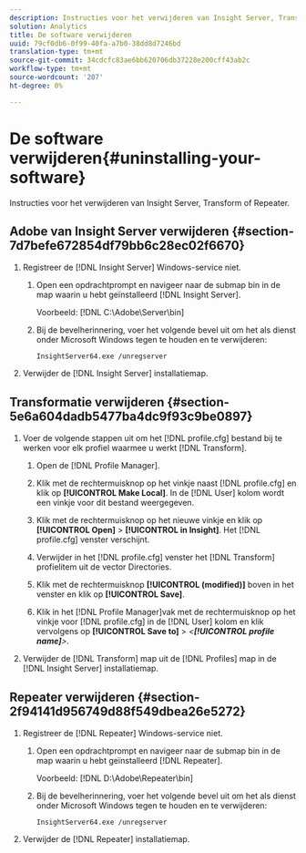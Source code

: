 ```yaml
---
description: Instructies voor het verwijderen van Insight Server, Transform of Repeater.
solution: Analytics
title: De software verwijderen
uuid: 79cf0db6-0f99-40fa-a7b0-38dd8d7246bd
translation-type: tm+mt
source-git-commit: 34cdcfc83ae6bb620706db37228e200cff43ab2c
workflow-type: tm+mt
source-wordcount: '207'
ht-degree: 0%

---
```



# De software verwijderen{#uninstalling-your-software}

Instructies voor het verwijderen van Insight Server, Transform of Repeater.

## Adobe van Insight Server verwijderen {#section-7d7befe672854df79bb6c28ec02f6670}

1. Registreer de [!DNL Insight Server] Windows-service niet.

   1. Open een opdrachtprompt en navigeer naar de submap bin in de map waarin u hebt geïnstalleerd [!DNL Insight Server].

      Voorbeeld: [!DNL C:\Adobe\Server\bin]

   1. Bij de bevelherinnering, voer het volgende bevel uit om het als dienst onder Microsoft Windows tegen te houden en te verwijderen:

      ```
      InsightServer64.exe /unregserver
      ```

1. Verwijder de [!DNL Insight Server] installatiemap.

## Transformatie verwijderen {#section-5e6a604dadb5477ba4dc9f93c9be0897}

1. Voer de volgende stappen uit om het [!DNL profile.cfg] bestand bij te werken voor elk profiel waarmee u werkt [!DNL Transform].

   1. Open de [!DNL Profile Manager].
   1. Klik met de rechtermuisknop op het vinkje naast [!DNL profile.cfg] en klik op **[!UICONTROL Make Local]**. In de [!DNL User] kolom wordt een vinkje voor dit bestand weergegeven.

   1. Klik met de rechtermuisknop op het nieuwe vinkje en klik op **[!UICONTROL Open]** > **[!UICONTROL in Insight]**. Het [!DNL profile.cfg] venster verschijnt.

   1. Verwijder in het [!DNL profile.cfg] venster het [!DNL Transform] profielitem uit de vector Directories.

   1. Klik met de rechtermuisknop **[!UICONTROL (modified)]** boven in het venster en klik op **[!UICONTROL Save]**.

   1. Klik in het [!DNL Profile Manager]vak met de rechtermuisknop op het vinkje voor [!DNL profile.cfg] in de [!DNL User] kolom en klik vervolgens op **[!UICONTROL Save to]** > *&lt;**[!UICONTROL profile name]**>*.

1. Verwijder de [!DNL Transform] map uit de [!DNL Profiles] map in de [!DNL Insight Server] installatiemap.

## Repeater verwijderen {#section-2f94141d956749d88f549dbea26e5272}

1. Registreer de [!DNL Repeater] Windows-service niet.

   1. Open een opdrachtprompt en navigeer naar de submap bin in de map waarin u hebt geïnstalleerd [!DNL Repeater].

      Voorbeeld: [!DNL D:\Adobe\Repeater\bin]

   1. Bij de bevelherinnering, voer het volgende bevel uit om het als dienst onder Microsoft Windows tegen te houden en te verwijderen:

      ```
      InsightServer64.exe /unregserver
      ```

1. Verwijder de [!DNL Repeater] installatiemap.

